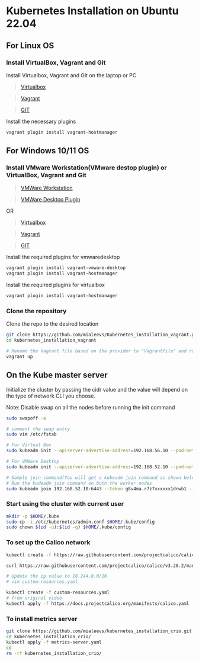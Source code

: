 # Kubernetes Installation on Ubuntu 22.04

## For Linux OS

### Install VirtualBox, Vagrant and Git

Install Virtualbox, Vagrant and Git on the laptop or PC

> [Virtualbox](https://www.virtualbox.org/)

> [Vagrant](https://www.vagrantup.com/)

> [GIT](https://git-scm.com/)

Install the necessary plugins

```bash
vagrant plugin install vagrant-hostmanager
```

## For Windows 10/11 OS

### Install VMware Workstation(VMware destop plugin) or VirtualBox, Vagrant and Git

> [VMWare Workstation](https://www.vmware.com/products/workstation-pro.html)

> [VMWare Desktop Plugin](https://developer.hashicorp.com/vagrant/docs/providers/vmware/vagrant-vmware-utility)

OR

> [Virtualbox](https://www.virtualbox.org/)

> [Vagrant](https://www.vagrantup.com/)

> [GIT](https://git-scm.com/)

Install the required plugins for vmwaredesktop

```bash
vagrant plugin install vagrant-vmware-desktop
vagrant plugin install vagrant-hostmanager
```

Install the required plugins for virtualbox

```bash
vagrant plugin install vagrant-hostmanager

```

### Clone the repository

Clone the repo to the desired location

```bash
git clone https://github.com/mialeevs/Kubernetes_installation_vagrant.git
cd kubernetes_installation_vagrant

# Rename the Vagrant file based on the provider to "Vagrantfile" and run below command
vagrant up
```

## On the Kube master server

Initialize the cluster by passing the cidr value and the value will depend on the type of network CLI you choose.

Note: Disable swap on all the nodes before running the init command

```bash
sudo swapoff -a

# comment the swap entry
sudo vim /etc/fstab
```

```bash
# For Virtual Box
sudo kubeadm init --apiserver-advertise-address=192.168.56.10 --pod-network-cidr=10.244.0.0/16

# For VMWare Desktop
sudo kubeadm init --apiserver-advertise-address=192.168.52.10 --pod-network-cidr=10.244.0.0/16

# Sample join command(You will get a kubeadm join command as shown below, save is safe)
# Run the kudeadm join command on both the worker nodes
sudo kubeadm join 192.168.52.10:6443 --token g8v4ma.r7z7xxxxxx1dnwb1 --discovery-token-ca-cert-hash sha256:930f85997fdfxxxxxxxxxxxxxxx8fd084f30a8b12080f3e4b530
```

### Start using the cluster with current user

```bash
mkdir -p $HOME/.kube
sudo cp -i /etc/kubernetes/admin.conf $HOME/.kube/config
sudo chown $(id -u):$(id -g) $HOME/.kube/config
```

### To set up the Calico network

```bash
kubectl create -f https://raw.githubusercontent.com/projectcalico/calico/v3.28.2/manifests/tigera-operator.yaml

curl https://raw.githubusercontent.com/projectcalico/calico/v3.28.2/manifests/custom-resources.yaml -O

# Update the ip value to 10.244.0.0/16
# vim custom-resources.yaml

kubectl create -f custom-resources.yaml
# from original video
kubectl apply -f https://docs.projectcalico.org/manifests/calico.yaml
``` 

### To install metrics server

```bash
git clone https://github.com/mialeevs/kubernetes_installation_crio.git
cd kubernetes_installation_crio/
kubectl apply -f metrics-server.yaml
cd
rm -rf kubernetes_installation_crio/
```
